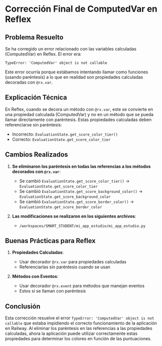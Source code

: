 # Corrección Final de ComputedVar en Reflex

## Problema Resuelto

Se ha corregido un error relacionado con las variables calculadas (ComputedVar) en Reflex. El error era:

```
TypeError: 'ComputedVar' object is not callable
```

Este error ocurría porque estábamos intentando llamar como funciones (usando paréntesis) a lo que en realidad son propiedades calculadas decoradas con `@rx.var`.

## Explicación Técnica

En Reflex, cuando se decora un método con `@rx.var`, este se convierte en una propiedad calculada (ComputedVar) y no en un método que se pueda llamar directamente con paréntesis. Estas propiedades calculadas deben referenciarse sin paréntesis:

- Incorrecto: `EvaluationState.get_score_color_tier()`
- Correcto: `EvaluationState.get_score_color_tier`

## Cambios Realizados

1. **Se eliminaron los paréntesis en todas las referencias a los métodos decorados con `@rx.var`**:
   - Se cambió `EvaluationState.get_score_color_tier()` → `EvaluationState.get_score_color_tier`
   - Se cambió `EvaluationState.get_score_background_color()` → `EvaluationState.get_score_background_color`
   - Se cambió `EvaluationState.get_score_border_color()` → `EvaluationState.get_score_border_color`

2. **Las modificaciones se realizaron en los siguientes archivos**:
   - `/workspaces/SMART_STUDENT/mi_app_estudio/mi_app_estudio.py`

## Buenas Prácticas para Reflex

1. **Propiedades Calculadas**: 
   - Usar decorador `@rx.var` para propiedades calculadas
   - Referenciarlas sin paréntesis cuando se usan

2. **Métodos con Eventos**:
   - Usar decorador `@rx.event` para métodos que manejan eventos
   - Estos sí se llaman con paréntesis

## Conclusión

Esta corrección resuelve el error `TypeError: 'ComputedVar' object is not callable` que estaba impidiendo el correcto funcionamiento de la aplicación en Railway. Al eliminar los paréntesis en las referencias a las propiedades calculadas, ahora la aplicación puede utilizar correctamente estas propiedades para determinar los colores en función de las puntuaciones.
